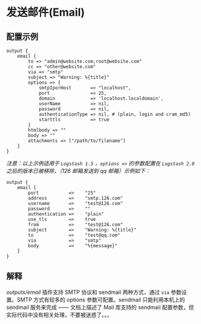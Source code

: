 # 发送邮件(Email)

## 配置示例

```
output {
    email {
        to => "admin@website.com,root@website.com"
        cc => "other@website.com"
        via => "smtp"
        subject => "Warning: %{title}"
        options => {
            smtpIporHost       => "localhost",
            port               => 25,
            domain             => 'localhost.localdomain',
            userName           => nil,
            password           => nil,
            authenticationType => nil, # (plain, login and cram_md5)
            starttls           => true
        }
        htmlbody => ""
        body => ""
        attachments => ["/path/to/filename"]
    }
}
```

*注意：以上示例适用于 `Logstash 1.5` ，`options =>` 的参数配置在 `Logstash 2.0` 之后的版本已被移除，（126 邮箱发送到 qq 邮箱）示例如下：*

```
output {
    email {
		port           =>    "25"
		address        =>    "smtp.126.com"
		username       =>    "test@126.com"
		password       =>    ""
		authentication =>    "plain"
		use_tls        =>    true
		from           =>    "test@126.com"
		subject        =>    "Warning: %{title}"
		to             =>    "test@qq.com"
		via            =>    "smtp"
		body           =>    "%{message}"
    }
}
```

## 解释

*outputs/email* 插件支持 SMTP 协议和 sendmail 两种方式，通过 `via` 参数设置。SMTP 方式有较多的 options 参数可配置。sendmail 只能利用本机上的 sendmail 服务来完成 —— 文档上描述了 Mail 库支持的 sendmail 配置参数，但实际代码中没有相关处理，不要被迷惑了。。。

